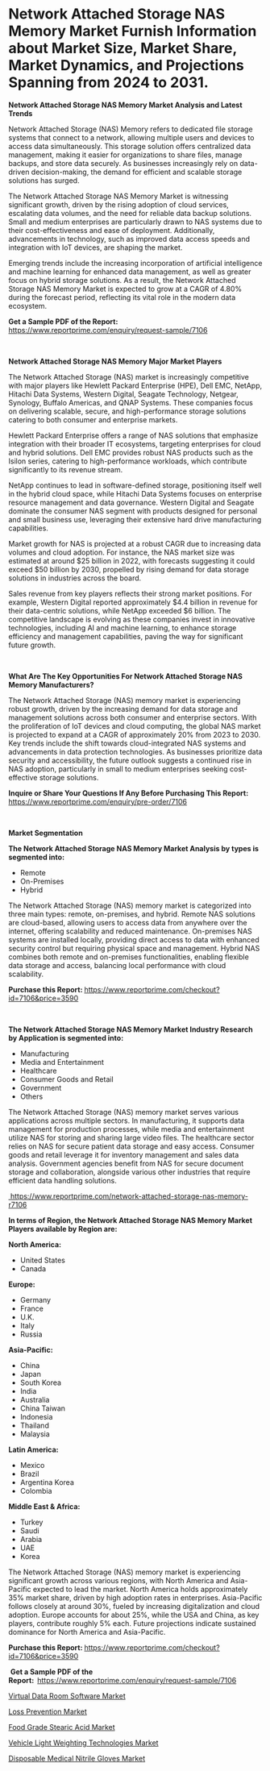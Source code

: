 <p><h1>Network Attached Storage NAS Memory Market Furnish Information about Market Size, Market Share, Market Dynamics, and Projections Spanning from 2024 to 2031.</h1></p><p><strong>Network Attached Storage NAS Memory Market Analysis and Latest Trends</strong></p>
<p><p>Network Attached Storage (NAS) Memory refers to dedicated file storage systems that connect to a network, allowing multiple users and devices to access data simultaneously. This storage solution offers centralized data management, making it easier for organizations to share files, manage backups, and store data securely. As businesses increasingly rely on data-driven decision-making, the demand for efficient and scalable storage solutions has surged.</p><p>The Network Attached Storage NAS Memory Market is witnessing significant growth, driven by the rising adoption of cloud services, escalating data volumes, and the need for reliable data backup solutions. Small and medium enterprises are particularly drawn to NAS systems due to their cost-effectiveness and ease of deployment. Additionally, advancements in technology, such as improved data access speeds and integration with IoT devices, are shaping the market.</p><p>Emerging trends include the increasing incorporation of artificial intelligence and machine learning for enhanced data management, as well as greater focus on hybrid storage solutions. As a result, the Network Attached Storage NAS Memory Market is expected to grow at a CAGR of 4.80% during the forecast period, reflecting its vital role in the modern data ecosystem.</p></p>
<p><strong>Get a Sample PDF of the Report:&nbsp;</strong> <a href="https://www.reportprime.com/enquiry/request-sample/7106">https://www.reportprime.com/enquiry/request-sample/7106</a></p>
<p>&nbsp;</p>
<p><strong>Network Attached Storage NAS Memory Major Market Players</strong></p>
<p><p>The Network Attached Storage (NAS) market is increasingly competitive with major players like Hewlett Packard Enterprise (HPE), Dell EMC, NetApp, Hitachi Data Systems, Western Digital, Seagate Technology, Netgear, Synology, Buffalo Americas, and QNAP Systems. These companies focus on delivering scalable, secure, and high-performance storage solutions catering to both consumer and enterprise markets.</p><p>Hewlett Packard Enterprise offers a range of NAS solutions that emphasize integration with their broader IT ecosystems, targeting enterprises for cloud and hybrid solutions. Dell EMC provides robust NAS products such as the Isilon series, catering to high-performance workloads, which contribute significantly to its revenue stream.</p><p>NetApp continues to lead in software-defined storage, positioning itself well in the hybrid cloud space, while Hitachi Data Systems focuses on enterprise resource management and data governance. Western Digital and Seagate dominate the consumer NAS segment with products designed for personal and small business use, leveraging their extensive hard drive manufacturing capabilities.</p><p>Market growth for NAS is projected at a robust CAGR due to increasing data volumes and cloud adoption. For instance, the NAS market size was estimated at around $25 billion in 2022, with forecasts suggesting it could exceed $50 billion by 2030, propelled by rising demand for data storage solutions in industries across the board.</p><p>Sales revenue from key players reflects their strong market positions. For example, Western Digital reported approximately $4.4 billion in revenue for their data-centric solutions, while NetApp exceeded $6 billion. The competitive landscape is evolving as these companies invest in innovative technologies, including AI and machine learning, to enhance storage efficiency and management capabilities, paving the way for significant future growth.</p></p>
<p>&nbsp;</p>
<p><strong>What Are The Key Opportunities For Network Attached Storage NAS Memory Manufacturers?</strong></p>
<p><p>The Network Attached Storage (NAS) memory market is experiencing robust growth, driven by the increasing demand for data storage and management solutions across both consumer and enterprise sectors. With the proliferation of IoT devices and cloud computing, the global NAS market is projected to expand at a CAGR of approximately 20% from 2023 to 2030. Key trends include the shift towards cloud-integrated NAS systems and advancements in data protection technologies. As businesses prioritize data security and accessibility, the future outlook suggests a continued rise in NAS adoption, particularly in small to medium enterprises seeking cost-effective storage solutions.</p></p>
<p><strong>Inquire or Share Your Questions If Any Before Purchasing This Report:</strong> <a href="https://www.reportprime.com/enquiry/pre-order/7106">https://www.reportprime.com/enquiry/pre-order/7106</a></p>
<p>&nbsp;</p>
<p><strong>Market Segmentation</strong></p>
<p><strong>The Network Attached Storage NAS Memory Market Analysis by types is segmented into:</strong></p>
<p><ul><li>Remote</li><li>On-Premises</li><li>Hybrid</li></ul></p>
<p><p>The Network Attached Storage (NAS) memory market is categorized into three main types: remote, on-premises, and hybrid. Remote NAS solutions are cloud-based, allowing users to access data from anywhere over the internet, offering scalability and reduced maintenance. On-premises NAS systems are installed locally, providing direct access to data with enhanced security control but requiring physical space and management. Hybrid NAS combines both remote and on-premises functionalities, enabling flexible data storage and access, balancing local performance with cloud scalability.</p></p>
<p><strong>Purchase this Report:&nbsp;</strong><a href="https://www.reportprime.com/checkout?id=7106&price=3590">https://www.reportprime.com/checkout?id=7106&price=3590</a></p>
<p>&nbsp;</p>
<p><strong>The Network Attached Storage NAS Memory Market Industry Research by Application is segmented into:</strong></p>
<p><ul><li>Manufacturing</li><li>Media and Entertainment</li><li>Healthcare</li><li>Consumer Goods and Retail</li><li>Government</li><li>Others</li></ul></p>
<p><p>The Network Attached Storage (NAS) memory market serves various applications across multiple sectors. In manufacturing, it supports data management for production processes, while media and entertainment utilize NAS for storing and sharing large video files. The healthcare sector relies on NAS for secure patient data storage and easy access. Consumer goods and retail leverage it for inventory management and sales data analysis. Government agencies benefit from NAS for secure document storage and collaboration, alongside various other industries that require efficient data handling solutions.</p></p>
<p><a href="https://www.reportprime.com/network-attached-storage-nas-memory-r7106">&nbsp;https://www.reportprime.com/network-attached-storage-nas-memory-r7106</a></p>
<p><strong>In terms of Region, the Network Attached Storage NAS Memory Market Players available by Region are:</strong></p>
<p>
    <p> <strong> North America: </strong>
        <ul>
            <li>United States</li>
            <li>Canada</li>
        </ul>
        </p> 
    <p> <strong> Europe: </strong>
        <ul>
            <li>Germany</li>
            <li>France</li>
            <li>U.K.</li>
            <li>Italy</li>
            <li>Russia</li>
        </ul>
        </p> 
    <p> <strong> Asia-Pacific: </strong>
        <ul>
            <li>China</li>
            <li>Japan</li>
            <li>South Korea</li>
            <li>India</li>
            <li>Australia</li>
            <li>China Taiwan</li>
            <li>Indonesia</li>
            <li>Thailand</li>
            <li>Malaysia</li>
        </ul>
        </p> 
    <p> <strong> Latin America: </strong>
        <ul>
            <li>Mexico</li>
            <li>Brazil</li>
            <li>Argentina Korea</li>
            <li>Colombia</li>
        </ul>
        </p> 
    <p> <strong> Middle East & Africa: </strong>
        <ul>
            <li>Turkey</li>
            <li>Saudi</li>
            <li>Arabia</li>
            <li>UAE</li>
            <li>Korea</li>
        </ul>
    </p>
    </p>
<p><p>The Network Attached Storage (NAS) memory market is experiencing significant growth across various regions, with North America and Asia-Pacific expected to lead the market. North America holds approximately 35% market share, driven by high adoption rates in enterprises. Asia-Pacific follows closely at around 30%, fueled by increasing digitalization and cloud adoption. Europe accounts for about 25%, while the USA and China, as key players, contribute roughly 5% each. Future projections indicate sustained dominance for North America and Asia-Pacific.</p></p>
<p><strong>Purchase this Report: </strong><a href="https://www.reportprime.com/checkout?id=7106&price=3590">https://www.reportprime.com/checkout?id=7106&price=3590</a></p>
<p>&nbsp;<strong>Get a Sample PDF of the Report:&nbsp;&nbsp;</strong><a href="https://www.reportprime.com/enquiry/request-sample/7106">https://www.reportprime.com/enquiry/request-sample/7106</a></p>
<p><strong></strong></p>
<p><p><a href="https://www.linkedin.com/pulse/global-virtual-data-room-software-market-product-type-application-goygc?trackingId=%2Bm5RpMUPQmWVUxRwtzwA8w%3D%3D">Virtual Data Room Software Market</a></p><p><a href="https://www.linkedin.com/pulse/loss-prevention-industry-forecast-market-shifts-strategic-imperatives-cwigc?trackingId=0zbs%2BgwmQ42%2FYGjTg5wPZA%3D%3D">Loss Prevention Market</a></p><p><a href="https://issuu.com/reportprime-2/docs/food-grade-stearic-acid-market-size_773465194b4c00">Food Grade Stearic Acid Market</a></p><p><a href="https://issuu.com/reportprime-2/docs/vehicle-light-weighting-technologie_a0534485c24c22">Vehicle Light Weighting Technologies Market</a></p><p><a href="https://medium.com/@charlesporter2662/how-will-the-disposable-medical-nitrile-gloves-market-evolve-24510bab3484">Disposable Medical Nitrile Gloves Market</a></p></p>